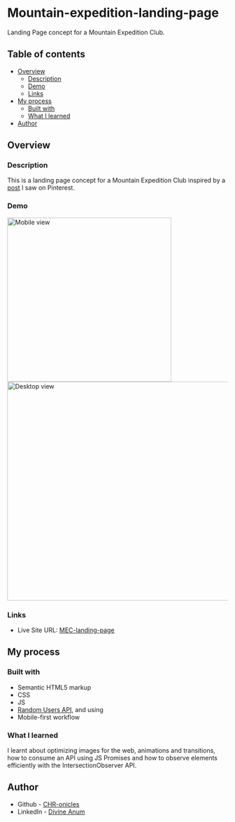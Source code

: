 # Mountain-expedition-landing-page

 Landing Page concept for a Mountain Expedition Club.


## Table of contents

- [Overview](#overview)
  - [Description](#Description)
  - [Demo](#Demo)
  - [Links](#links)
- [My process](#my-process)
  - [Built with](#built-with)
  - [What I learned](#what-i-learned)
- [Author](#author)

## Overview

### Description

This is a landing page concept for a Mountain Expedition Club inspired by a [post](https://www.pinterest.com/pin/316870523786262941#imgViewer) I saw on Pinterest.

### Demo
<img src="./demo/mobile.gif" width=375 alt="Mobile view">
<img src="./demo/desktop.gif" width=800 height=500 alt="Desktop view">



### Links

- Live Site URL: [MEC-landing-page](https://mec-landing-page.vercel.app/)

## My process

### Built with

- Semantic HTML5 markup
- CSS
- JS
- [Random Users API](https://https://randomuser.me/), and using
- Mobile-first workflow

### What I learned
I learnt about optimizing images for the web, animations and transitions, how to consume an API using JS Promises and how to observe elements efficiently with the IntersectionObserver API.


## Author

- Github - [CHR-onicles](https://www.github.com/CHR-onicles)
- LinkedIn - [Divine Anum](https://www.linkedin.com/in/divine-a-522b791ab/)
